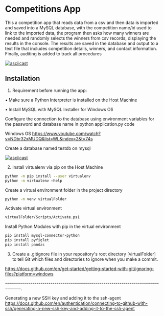 # Competitions App

This a competition app that reads data from a csv and then data is imported and saved into a MySQL database, with the competition name/id used to link to the imported data, the program then asks how many winners are needed and randomly selects the winners from csv records, displaying the results in the console. The results are saved in the database and output to a text file that includes competition details, winners, and contact information. Finally, auditing is added to track all procedures

[![asciicast](https://asciinema.org/a/P4RBJlEUdZ3UeMqgp1joEdSk5.svg)](https://asciinema.org/a/P4RBJlEUdZ3UeMqgp1joEdSk5)

## Installation

1. Requirement before running the app:

• Make sure a Python Interpreter is installed on the    Host Machine

• Install MySQL with MySQL Installer for Windows OS

Configure the connection to the database using environment variables for the password and database name in python application.py code 

Windows OS
https://www.youtube.com/watch?v=NDbr32xMUDQ&list=WL&index=2&t=74s

Create a database named testdb on mysql

[![asciicast](https://asciinema.org/a/4uLsIrbIwSVi9wJ6tp9Zpox7k.svg)](https://asciinema.org/a/4uLsIrbIwSVi9wJ6tp9Zpox7k)

2. Install virtualenv via pip on the Host Machine

```bash
python -m pip install --user virtualenv
python -m virtualenv –help
```

Create a virtual environment folder in the project directory
```bash
python -m venv virtualFolder
```
Activate virtual environment
```bash
virtualFolder/Scripts/Activate.ps1
```
Install Python Modules with pip in the virtual environment

```bash
pip install mysql-connector-python
pip install pyfiglet
pip install pandas
```
3. Create a .gitignore file in your repository's root directory [virtualFolder] to tell Git which files and directories to ignore when you make a commit.

https://docs.github.com/en/get-started/getting-started-with-git/ignoring-files?platform=windows

--------------------------------------------------------------------------------------.





Generating a new SSH key and adding it to the ssh-agent 
https://docs.github.com/en/authentication/connecting-to-github-with-ssh/generating-a-new-ssh-key-and-adding-it-to-the-ssh-agent






